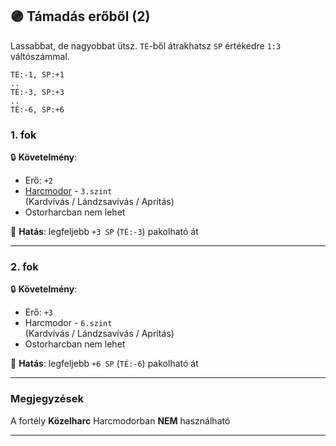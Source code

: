 ## 🟣 Támadás erőből (2)

Lassabbat, de nagyobbat ütsz. `TÉ`-ből átrakhatsz `SP` értékedre `1:3` váltószámmal.

```
TÉ:-1, SP:+1
..
TÉ:-3, SP:+3
..
TÉ:-6, SP:+6
```

### 1. fok

🔒 **Követelmény**: 
- Erő: `+2`
- [Harcmodor](../kepzettsegek.primer.harci/harcmodor.md) - `3.szint`<br /> (Kardvívás / Lándzsavívás / Aprítás)
- Ostorharcban nem lehet

🌟 **Hatás**: legfeljebb `+3 SP` (`TÉ:-3`) pakolható át

---
### 2. fok

🔒 **Követelmény**:
- Erő: `+3`
- Harcmodor - `6.szint`<br /> (Kardvívás / Lándzsavívás / Aprítás)
- Ostorharcban nem lehet

🌟 **Hatás**: legfeljebb `+6 SP` (`TÉ:-6`) pakolható át

---
### Megjegyzések

A fortély **Közelharc** Harcmodorban **NEM** használható

---
